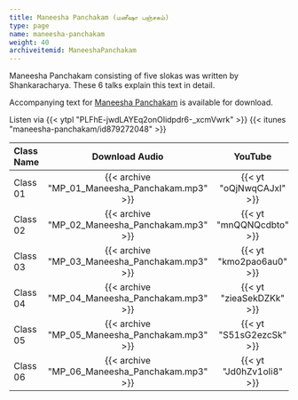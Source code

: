 ```yaml
---
title: Maneesha Panchakam (மனீஷா பஞ்சகம்)
type: page
name: maneesha-panchakam
weight: 40
archiveitemid: ManeeshaPanchakam
---
```


Maneesha Panchakam consisting of five slokas was written by Shankaracharya. These 6 talks explain this text in detail.

Accompanying text for [Maneesha Panchakam](https://media.poornalayam.org/download/VedanticTexts/Maneesha_Panchakam.pdf) is available for download.

Listen via {{< ytpl "PLFhE-jwdLAYEq2onOIidpdr6-_xcmVwrk" >}} {{< itunes "maneesha-panchakam/id879272048" >}}

Class Name | Download Audio | YouTube
:---|:---:|:---:
Class 01 | {{< archive "MP_01_Maneesha_Panchakam.mp3" >}} | {{< yt "oQjNwqCAJxI" >}}
Class 02 | {{< archive "MP_02_Maneesha_Panchakam.mp3" >}} | {{< yt "mnQQNQcdbto" >}}
Class 03 | {{< archive "MP_03_Maneesha_Panchakam.mp3" >}} | {{< yt "kmo2pao6au0" >}}
Class 04 | {{< archive "MP_04_Maneesha_Panchakam.mp3" >}} | {{< yt "zieaSekDZKk" >}}
Class 05 | {{< archive "MP_05_Maneesha_Panchakam.mp3" >}} | {{< yt "S51sG2ezcSk" >}}
Class 06 | {{< archive "MP_06_Maneesha_Panchakam.mp3" >}} | {{< yt "Jd0hZv1oIi8" >}}